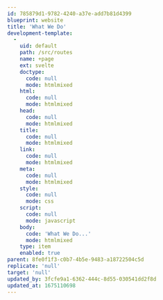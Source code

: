```yaml
---
id: 785879d1-9782-4240-a37e-add7b81d4399
blueprint: website
title: 'What We Do'
development-template:
  -
    uid: default
    path: /src/routes
    name: +page
    ext: svelte
    doctype:
      code: null
      mode: htmlmixed
    html:
      code: null
      mode: htmlmixed
    head:
      code: null
      mode: htmlmixed
    title:
      code: null
      mode: htmlmixed
    link:
      code: null
      mode: htmlmixed
    meta:
      code: null
      mode: htmlmixed
    style:
      code: null
      mode: css
    script:
      code: null
      mode: javascript
    body:
      code: 'What We Do...'
      mode: htmlmixed
    type: item
    enabled: true
parent: 8fe0f1f3-c0b7-4b5e-9483-a18722504c5d
replicate: 'null'
target: 'null'
updated_by: 3fcfe9a1-6362-444c-8d55-030541dd2f8d
updated_at: 1675110698
---
```

